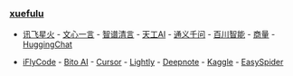 ### **[xuefulu](http://xuefulu.com/)**

+ [讯飞星火](https://xinghuo.xfyun.cn/desk) - [文心一言](https://yiyan.baidu.com/) - [智谱清言](https://chatglm.cn/) - [天工AI](https://search.tiangong.cn/) - [通义千问](https://qianwen.aliyun.com/) - [百川智能](https://chat.baichuan-ai.com/) - [商量](https://chat.sensetime.com/) - [HuggingChat](https://huggingface.co/chat/)

+ [iFlyCode](https://iflycode.xfyun.cn/) - [Bito AI](https://alpha.bito.co/bitoai/) - [Cursor](https://www.cursor.so/) - [Lightly](https://lightly.teamcode.com/login) - [Deepnote](https://deepnote.com/sign-in) - [Kaggle](https://www.kaggle.com/) - [EasySpider](https://www.easyspider.cn/)

